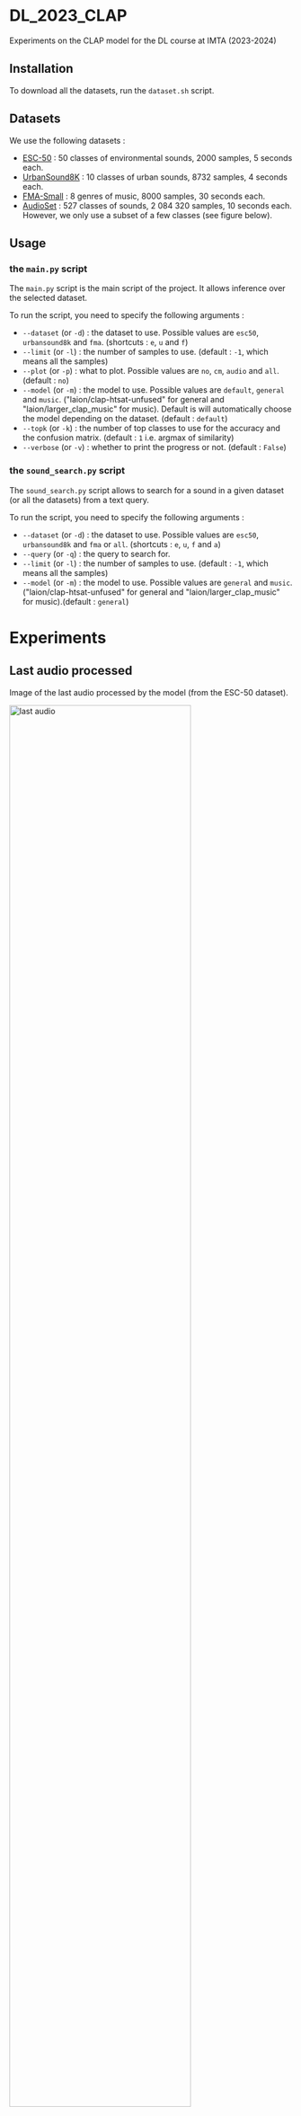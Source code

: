 # DL_2023_CLAP
Experiments on the CLAP model for the DL course at IMTA (2023-2024)

## Installation
To download all the datasets, run the ```dataset.sh``` script.

## Datasets
We use the following datasets :
- [ESC-50](https://www.karolpiczak.com/papers/Piczak2015-ESC-Dataset.pdf) : 50 classes of environmental sounds, 2000 samples, 5 seconds each.
- [UrbanSound8K](https://urbansounddataset.weebly.com/urbansound8k.html) : 10 classes of urban sounds, 8732 samples, 4 seconds each.
- [FMA-Small](https://arxiv.org/pdf/1612.01840.pdf) : 8 genres of music, 8000 samples, 30 seconds each.
- [AudioSet](https://research.google.com/audioset/) : 527 classes of sounds, 2 084 320 samples, 10 seconds each. However, we only use a subset of a few classes (see figure below).

## Usage
### the ```main.py``` script
The ```main.py``` script is the main script of the project. It allows inference over the selected dataset.

To run the script, you need to specify the following arguments :
- ```--dataset``` (or ```-d```) : the dataset to use. Possible values are ```esc50```, ```urbansound8k``` and ```fma```. (shortcuts : ```e```, ```u``` and ```f```)
- ```--limit``` (or ```-l```) : the number of samples to use. (default : ```-1```, which means all the samples)
- ```--plot``` (or ```-p```) : what to plot. Possible values are ```no```, ```cm```, ```audio``` and ```all```. (default : ```no```)
- ```--model``` (or ```-m```) : the model to use. Possible values are ```default```, ```general``` and ```music```. ("laion/clap-htsat-unfused" for general and "laion/larger_clap_music" for music). Default is will automatically choose the model depending on the dataset. (default : ```default```)
- ```--topk``` (or ```-k```) : the number of top classes to use for the accuracy and the confusion matrix. (default : ```1``` i.e. argmax of similarity) 
-  ```--verbose``` (or ```-v```) : whether to print the progress or not. (default : ```False```)

### the ```sound_search.py``` script
The ```sound_search.py``` script allows to search for a sound in a given dataset (or all the datasets) from a text query.

To run the script, you need to specify the following arguments :
- ```--dataset``` (or ```-d```) : the dataset to use. Possible values are ```esc50```, ```urbansound8k``` and ```fma``` or ```all```. (shortcuts : ```e```, ```u```, ```f``` and ```a```)
- ```--query``` (or ```-q```) : the query to search for.
- ```--limit``` (or ```-l```) : the number of samples to use. (default : ```-1```, which means all the samples)
- ```--model``` (or ```-m```) : the model to use. Possible values are ```general``` and ```music```. ("laion/clap-htsat-unfused" for general and "laion/larger_clap_music" for music).(default : ```general```)

# Experiments
## Last audio processed
Image of the last audio processed by the model (from the ESC-50 dataset).

<img src="figs/last_audio.png" width="80%" alt="last audio">

## A few experiments results on the ESC-50 dataset

Running the ```main.py``` script over the whole ESC-50 dataset on a GTX1060, consumes : ```1321MiB /  6144MiB``` of GPU RAM and takes less than 20 minutes to complete.

### Confusion matrix of the model over the ESC-50 dataset (raw labels)

<img src="figs/confusion_matrix_old.png" width="100%" alt="Confusion matrix">

### Confusion matrix of the model over the ESC-50 dataset (augmented labels)

We also tried to augment the labels of the ESC-50 dataset, by turning words into full sentences. For example, the label ```dog``` becomes ```A dog is barking```. The idea is to give more context to the model, and to make it learn more about the meaning of the sounds.

<img src="figs/confusion_matrix_new.png" width="100%" alt="Confusion matrix">

We gained more than 10% of accuracy, and the confusion matrix looks better.

## A few experiments results on the UrbanSound8K dataset

On 2000 samples of the UrbanSound8K dataset, the model takes about 35 minutes to run on a GTX1060.

### Confusion matrix of the model over the UrbanSound8K dataset (2000 samples, augmented labels, top 1 accuracy)

<img src="figs/last_confusion_matrix_urbansound8k.png" width="100%" alt="Confusion matrix">

### Confusion matrix of the model over the UrbanSound8K dataset (2000 samples, augmented labels, top 3 accuracy)

<img src="figs/last_confusion_matrix_urbansound8k_3.png" width="100%" alt="Confusion matrix">

### t-SNE visualization of the UrbanSound8K dataset + labels

<img src="figs/viz_UrbanSound8K_features.png" width="100%" alt="t-SNE visualization">


## A few experiments results on the FMA-Small dataset
The accuracy on the FMA-Small dataset is very low, we think this might be related to poor labels. We tried to augment the labels, but it didn't improve the accuracy by much.

### t-SNE visualization of the FMA-Small dataset + labels
<img src="figs/viz_FMA_features.png" width="100%" alt="t-SNE visualization">

The labels are very far from the features, which might explain the poor accuracy.

## A few experiments results on the AudioSet dataset

<img src="figs/last_confusion_matrix_audioset_top1.png" width="100%" alt="Confusion matrix">